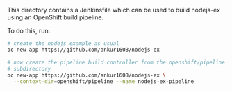 This directory contains a Jenkinsfile which can be used to build
nodejs-ex using an OpenShift build pipeline.

To do this, run:

```bash
# create the nodejs example as usual
oc new-app https://github.com/ankur1608/nodejs-ex

# now create the pipeline build controller from the openshift/pipeline
# subdirectory
oc new-app https://github.com/ankur1608/nodejs-ex \
  --context-dir=openshift/pipeline --name nodejs-ex-pipeline
```
